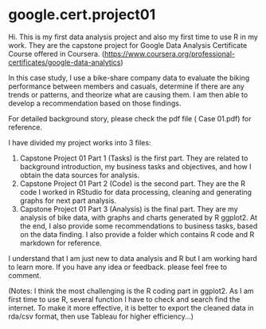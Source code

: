 # google.cert.project01

Hi. This is my first data analysis project and also my first time to use R in my work. They are the capstone project for Google Data Analysis Certificate Course offered in Coursera. (https://www.coursera.org/professional-certificates/google-data-analytics) 

In this case study, I use a bike-share company data to evaluate the biking performance between members and casuals, determine if there are any trends or patterns, and theorize what are causing them. I am then able to develop a recommendation based on those findings.

For detailed background story, please check the pdf file ( Case 01.pdf) for reference. 

I have divided my project works into 3 files:  
1. Capstone Project 01 Part 1 (Tasks) is the first part. 
    They are related to background introduction, my business tasks and objectives, and how I obtain the data sources for analysis.
2. Capstone Project 01 Part 2 (Code) is the second part.
    They are the R code I worked in RStudio for data processing, cleaning and generating graphs for next part analysis.
3. Capstone Project 01 Part 3 (Analysis) is the final part.
    They are my analysis of bike data, with graphs and charts generated by R ggplot2. At the end, I also provide some recommendations to business tasks, based on the data finding. 
I also provide a folder which contains R code and R markdown for reference. 

I understand that I am just new to data analysis and R but I am working hard to learn more. If you have any idea or feedback. please feel free to comment.

(Notes: I think the most challenging is the R coding part in ggplot2. As I am first time to use R, several function I have to check and search find the internet. 
To make it more effective, it is better to export the cleaned data in rda/csv format, then use Tableau for higher efficiency...) 
